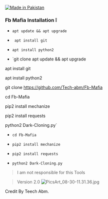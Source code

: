 <p align="left">

<a href="#"><img title="Made in Pakistan" src="https://img.shields.io/badge/MADE%20IN-PAKISTAN-green?colorA=%23ff0000&colorB=%23017e40&style=for-the-badge"></a>


### Fb Mafia Installation ❕

- `apt update && apt upgrade `

- ` apt install git`

- ` apt install python2 `

- `git clone apt update && apt upgrade

apt install git

apt install python2

git clone https://github.com/Tech-abm/Fb-Mafia

cd Fb-Mafia

pip2 install mechanize

pip2 install requests

python2 Dark-Cloning.py`

- `cd Fb-Mafia`

- `pip2 install mechanize`

- `pip2 install requests `

- `python2 Dark-Cloning.py`


 > I am not responsible for this Tools

 > Version 2.0
![PicsArt_08-30-11.31.36.jpg](https://user-images.githubusercontent.com/52023076/91666789-94390880-eab4-11ea-8b54-83a3a0d487f0.jpg)

Credit By Teech Abm.

























